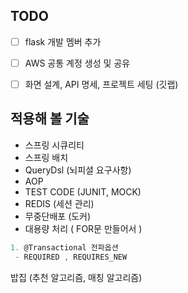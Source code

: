 ## TODO
- [ ] flask 개발 멤버 추가
- [ ] AWS 공통 계정 생성 및 공유
- [ ] 화면 설계, API 명세, 프로젝트 세팅 (깃랩)



## 적용해 볼 기술
- 스프링 시큐리티
- 스프링 배치
- QueryDsl (뇌피셜 요구사항)
- AOP
- TEST CODE (JUNIT, MOCK)
- REDIS (세션 관리)
- 무중단배포 (도커)
- 대용량 처리 ( FOR문 만들어서 )

```jsx
1. @Transactional 전파옵션
 - REQUIRED , REQUIRES_NEW 
```

밥집 (추천 알고리즘, 매칭 알고리즘)
